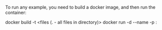 To run any example, you need to build a docker image, and then run the container:
 
 docker build -t <image-name> <files (. - all files in directory)>
 docker run -d --name <container-name> -p <port>:<port> <image-name>
